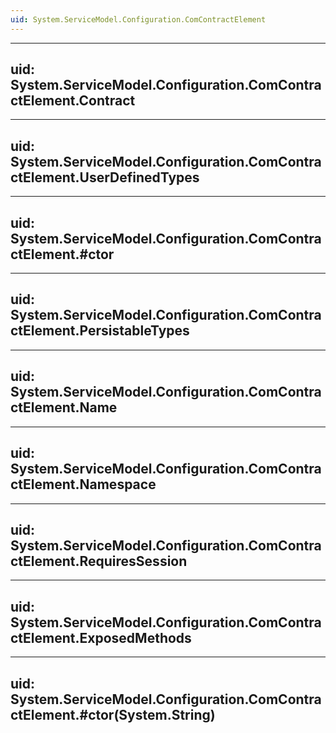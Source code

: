 ```yaml
---
uid: System.ServiceModel.Configuration.ComContractElement
---
```


---
uid: System.ServiceModel.Configuration.ComContractElement.Contract
---

---
uid: System.ServiceModel.Configuration.ComContractElement.UserDefinedTypes
---

---
uid: System.ServiceModel.Configuration.ComContractElement.#ctor
---

---
uid: System.ServiceModel.Configuration.ComContractElement.PersistableTypes
---

---
uid: System.ServiceModel.Configuration.ComContractElement.Name
---

---
uid: System.ServiceModel.Configuration.ComContractElement.Namespace
---

---
uid: System.ServiceModel.Configuration.ComContractElement.RequiresSession
---

---
uid: System.ServiceModel.Configuration.ComContractElement.ExposedMethods
---

---
uid: System.ServiceModel.Configuration.ComContractElement.#ctor(System.String)
---
